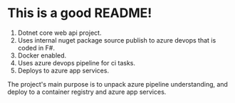 # This is a good README!

1. Dotnet core web api project.
2. Uses internal nuget package source publish to azure devops that is coded in F#.
3. Docker enabled.
4. Uses azure devops pipeline for ci tasks.
5. Deploys to azure app services.

The project's main purpose is to unpack azure pipeline understanding, and deploy to a container registry and azure app services.

